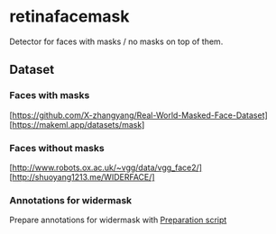 # retinafacemask
Detector for faces with masks / no masks on top of them.

## Dataset
### Faces with masks

[https://github.com/X-zhangyang/Real-World-Masked-Face-Dataset]
[https://makeml.app/datasets/mask]

### Faces without masks
[http://www.robots.ox.ac.uk/~vgg/data/vgg_face2/]
[http://shuoyang1213.me/WIDERFACE/]

### Annotations for widermask
Prepare annotations for widermask with
[Preparation script](https://github.com/ternaus/iglovikov_helper_functions/blob/master/iglovikov_helper_functions/data_processing/wider_face/prepare_data.py)

